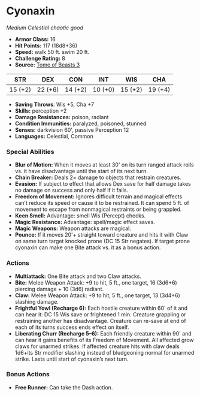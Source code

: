 # Cyonaxin

*Medium* *Celestial* *chaotic good*

- **Armor Class:** 16
- **Hit Points:** 117 (18d8+36)
- **Speed:** walk 50 ft. swim 20 ft.
- **Challenge Rating:** 8
- **Source:** [Tome of Beasts 3](https://koboldpress.com/kpstore/product/tome-of-beasts-2-for-5th-edition/)

| STR | DEX | CON | INT | WIS | CHA |
| --- | --- | --- | --- | --- | --- |
| 15 (+2) | 22 (+6) | 14 (+2) | 10 (+0) | 15 (+2) | 19 (+4) |

- **Saving Throws**: Wis +5, Cha +7
- **Skills:** perception +2
- **Damage Resistances:** poison, radiant
- **Condition Immunities:** paralyzed, poisoned, stunned
- **Senses:** darkvision 60', passive Perception 12
- **Languages:** Celestial, Common
### Special Abilities
- **Blur of Motion:** When it moves at least 30' on its turn ranged attack rolls vs. it have disadvantage until the start of its next turn.
- **Chain Breaker:** Deals 2× damage to objects that restrain creatures.
- **Evasion:** If subject to effect that allows Dex save for half damage takes no damage on success and only half if it fails.
- **Freedom of Movement:** Ignores difficult terrain and magical effects can’t reduce its speed or cause it to be restrained. It can spend 5 ft. of movement to escape from nonmagical restraints or being grappled.
- **Keen Smell:** Advantage: smell Wis (Percept) checks.
- **Magic Resistance:** Advantage: spell/magic effect saves.
- **Magic Weapons:** Weapon attacks are magical.
- **Pounce:** If it moves 20'+ straight toward creature and hits it with Claw on same turn target knocked prone (DC 15 Str negates). If target prone cyonaxin can make one Bite attack vs. it as a bonus action.
### Actions
- **Multiattack:** One Bite attack and two Claw attacks.
- **Bite:** Melee Weapon Attack: +9 to hit, 5 ft., one target, 16 (3d6+6) piercing damage + 10 (3d6) radiant.
- **Claw:** Melee Weapon Attack: +9 to hit, 5 ft., one target, 13 (3d4+6) slashing damage.
- **Frightful Yowl (Recharge 6):** Each hostile creature within 60' of it and can hear it: DC 15 Wis save or frightened 1 min. Creature grappling or restraining another has disadvantage. Creature can re-save at end of each of its turns success ends effect on itself.
- **Liberating Churr (Recharge 5–6):** Each friendly creature within 90' and can hear it gains benefits of its Freedom of Movement. All affected grow claws for unarmed strikes. If affected creature hits with claw deals 1d6+its Str modifier slashing instead of bludgeoning normal for unarmed strike. Lasts until start of cyonaxin’s next turn.
### Bonus Actions
- **Free Runner:** Can take the Dash action.
